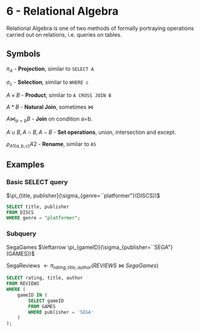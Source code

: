 # 6 - Relational Algebra

Relational Algebra is one of two methods of formally portraying operations carried out on relations, i.e. queries on tables.

## Symbols

$\pi_A$ - **Projection**, similar to `SELECT A`

$\sigma_c$ - **Selection**, similar to `WHERE c`

$A \times B$ - **Product**, similar to `A CROSS JOIN B`

$A * B$ - **Natural Join**, sometimes $\bowtie$

$A \bowtie_{a=b} B$ - **Join** on condition a=b.

$A \cup B, A \cap B, A - B$ - **Set operations**, union, intersection and except.

$\rho_{A1(a,b,c)} A2$ - **Rename**, similar to `AS`

## Examples

### Basic SELECT query

$\pi_{title, publisher}(\sigma_{genre=``platformer"}(DISCS))$

```sql
SELECT title, publisher
FROM DISCS
WHERE genre = "platformer";
```

### Subquery

SegaGames $\leftarrow \pi_{gameID}(\sigma_{publisher=``SEGA"}(GAMES))$

SegaReviews $\leftarrow \pi_{rating, title, author}(REVIEWS \bowtie SegaGames)$

```sql
SELECT rating, title, author
FROM REVIEWS
WHERE (
    gameID IN (
        SELECT gameID
        FROM GAMES
        WHERE publisher = 'SEGA'
    )
);
```